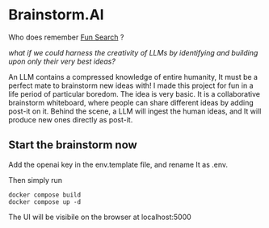 # Brainstorm.AI
Who does remember [Fun Search](https://deepmind.google/discover/blog/funsearch-making-new-discoveries-in-mathematical-sciences-using-large-language-models/) ?


*what if we could harness the creativity of LLMs by identifying and building upon only their very best ideas?*

An LLM contains a compressed knowledge of entire humanity, It must be a perfect mate to brainstorm new ideas with! I made this project for fun in a life period of particular boredom. The idea is very basic.
It is a collaborative brainstorm whiteboard, where people can share different ideas by adding post-it on it. Behind the scene, a LLM will ingest the human ideas, and It will produce new ones directly as post-it. 


## Start the brainstorm now
Add the openai key in the env.template file, and rename It as .env.

Then simply run 
```shell
docker compose build
docker compose up -d
```

The UI will be visibile on the browser at localhost:5000

